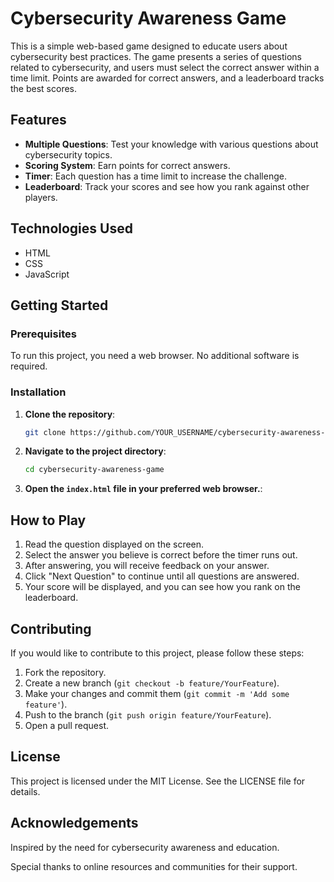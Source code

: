# Cybersecurity Awareness Game

This is a simple web-based game designed to educate users about cybersecurity best practices. The game presents a series of questions related to cybersecurity, and users must select the correct answer within a time limit. Points are awarded for correct answers, and a leaderboard tracks the best scores.

## Features

- **Multiple Questions**: Test your knowledge with various questions about cybersecurity topics.
- **Scoring System**: Earn points for correct answers.
- **Timer**: Each question has a time limit to increase the challenge.
- **Leaderboard**: Track your scores and see how you rank against other players.

## Technologies Used

- HTML
- CSS
- JavaScript

## Getting Started

### Prerequisites

To run this project, you need a web browser. No additional software is required.

### Installation

1. **Clone the repository**:

   ```bash
   git clone https://github.com/YOUR_USERNAME/cybersecurity-awareness-game.git

2. **Navigate to the project directory**:

   ```bash
   cd cybersecurity-awareness-game

3. **Open the `index.html` file in your preferred web browser.**:

## How to Play

1. Read the question displayed on the screen.
2. Select the answer you believe is correct before the timer runs out.
3. After answering, you will receive feedback on your answer.
4. Click "Next Question" to continue until all questions are answered.
5. Your score will be displayed, and you can see how you rank on the leaderboard.

## Contributing

If you would like to contribute to this project, please follow these steps:

1. Fork the repository.
2. Create a new branch (`git checkout -b feature/YourFeature`).
3. Make your changes and commit them (`git commit -m 'Add some feature'`).
4. Push to the branch (`git push origin feature/YourFeature`).
5. Open a pull request.

## License

This project is licensed under the MIT License. See the LICENSE file for details.

## Acknowledgements

Inspired by the need for cybersecurity awareness and education.

Special thanks to online resources and communities for their support.

